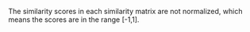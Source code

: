 The similarity scores in each similarity matrix are not normalized, which means the scores are in the range [-1,1].
